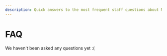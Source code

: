 ```yaml
---
description: Quick answers to the most frequent staff questions about Modmail.
---
```


# FAQ

We haven't been asked any questions yet :(
